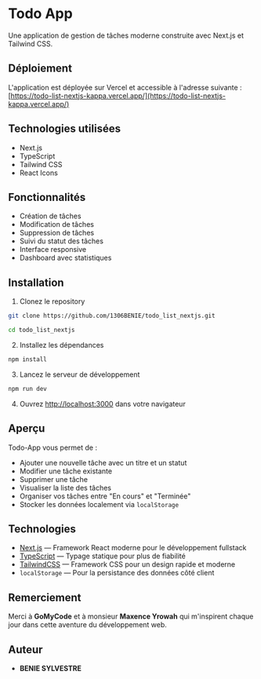 # Todo App

Une application de gestion de tâches moderne construite avec Next.js et Tailwind CSS.

## Déploiement

L'application est déployée sur Vercel et accessible à l'adresse suivante :
[https://todo-list-nextjs-kappa.vercel.app/](https://todo-list-nextjs-kappa.vercel.app/)

## Technologies utilisées

- Next.js
- TypeScript
- Tailwind CSS
- React Icons

## Fonctionnalités

- Création de tâches
- Modification de tâches
- Suppression de tâches
- Suivi du statut des tâches
- Interface responsive
- Dashboard avec statistiques

## Installation

1. Clonez le repository

```bash
git clone https://github.com/1306BENIE/todo_list_nextjs.git

cd todo_list_nextjs
```

2. Installez les dépendances

```bash
npm install
```

3. Lancez le serveur de développement

```bash
npm run dev
```

4. Ouvrez [http://localhost:3000](http://localhost:3000) dans votre navigateur

## Aperçu

Todo-App vous permet de :

- Ajouter une nouvelle tâche avec un titre et un statut
- Modifier une tâche existante
- Supprimer une tâche
- Visualiser la liste des tâches
- Organiser vos tâches entre "En cours" et "Terminée"
- Stocker les données localement via `localStorage`

## Technologies

- [Next.js](https://nextjs.org/) — Framework React moderne pour le développement fullstack
- [TypeScript](https://www.typescriptlang.org/) — Typage statique pour plus de fiabilité
- [TailwindCSS](https://tailwindcss.com/) — Framework CSS pour un design rapide et moderne
- `localStorage` — Pour la persistance des données côté client

## Remerciement

Merci à **GoMyCode** et à monsieur **Maxence Yrowah** qui m'inspirent chaque jour dans cette aventure du développement web.

## Auteur

- **BENIE SYLVESTRE**
